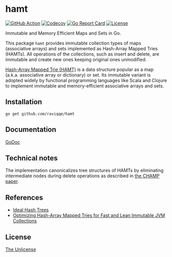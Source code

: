 # hamt

[![GitHub Action](https://img.shields.io/github/workflow/status/raviqqe/hamt/test?style=flat-square)](https://github.com/raviqqe/hamt/actions)
[![Codecov](https://img.shields.io/codecov/c/github/raviqqe/hamt.svg?style=flat-square)](https://codecov.io/gh/raviqqe/hamt)
[![Go Report Card](https://goreportcard.com/badge/github.com/raviqqe/hamt?style=flat-square)](https://goreportcard.com/report/github.com/raviqqe/hamt)
[![License](https://img.shields.io/github/license/raviqqe/hamt.svg?style=flat-square)][unlicense]

Immutable and Memory Efficient Maps and Sets in Go.

This package `hamt` provides immutable collection types of maps (associative arrays)
and sets implemented as Hash-Array Mapped Tries (HAMTs).
All operations of the collections, such as insert and delete, are immutable and
create new ones keeping original ones unmodified.

[Hash-Array Mapped Trie (HAMT)](https://en.wikipedia.org/wiki/Hash_array_mapped_trie)
is a data structure popular as a map (a.k.a. associative array or dictionary)
or set.
Its immutable variant is adopted widely by functional programming languages
like Scala and Clojure to implement immutable and memory-efficient associative
arrays and sets.

## Installation

```
go get github.com/raviqqe/hamt
```

## Documentation

[GoDoc](https://godoc.org/github.com/raviqqe/hamt)

## Technical notes

The implementation canonicalizes tree structures of HAMTs by eliminating
intermediate nodes during delete operations as described
in [the CHAMP paper][champ].

## References

- [Ideal Hash Trees](https://infoscience.epfl.ch/record/64398/files/idealhashtrees.pdf)
- [Optimizing Hash-Array Mapped Tries for Fast and Lean Immutable JVM Collections][champ]

## License

[The Unlicense][unlicense]

[champ]: https://michael.steindorfer.name/publications/oopsla15.pdf
[unlicense]: https://unlicense.org/
